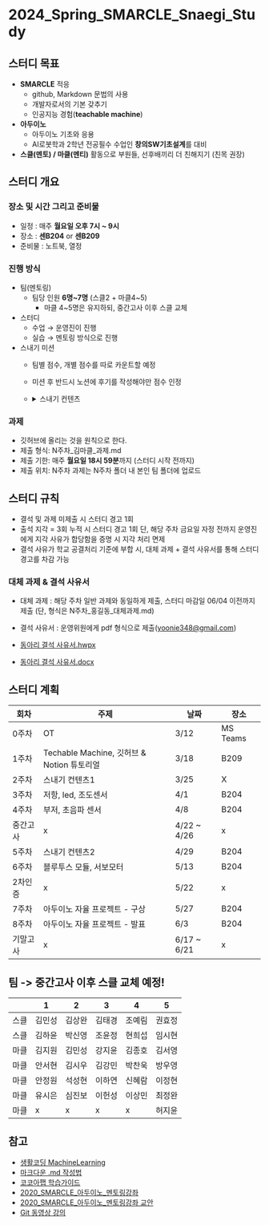 # 2024_Spring_SMARCLE_Snaegi_Study

## 스터디 목표
- **SMARCLE** 적응
  - github, Markdown 문법의 사용
  - 개발자로서의 기본 갖추기
  - 인공지능 경험(**teachable machine**)
- **아두이노**
  - 아두이노 기초와 응용
  - AI로봇학과 2학년 전공필수 수업인 **창의SW기초설계**를 대비
- **스클(멘토) / 마클(멘티)** 활동으로 부원들, 선후배끼리 더 친해지기 (친목 권장)

## **스터디 개요**
### 장소 및 시간 그리고 준비물
- 일정 : 매주 **월요일 오후 7시 ~ 9시**
- 장소 : **센B204** or **센B209**
- 준비물 : 노트북, 열정

### 진행 방식
- 팀(멘토링)
    - 팀당 인원 **6명~7명** (스클2 + 마클4~5)
        - 마클 4~5명은 유지하되, 중간고사 이후 스클 교체
- 스터디
    - 수업 → 운영진이 진행
    - 실습 → 멘토링 방식으로 진행
- 스내기 미션
    - 팀별 점수, 개별 점수를 따로 카운트할 예정
    - 미션 후 반드시 노션에 후기를 작성해야만 점수 인정
    - <details>
      <summary>스내기 컨텐츠</summary>
      <div markdown="1">
        
        ### 개인 미션_친목 미션

        - 박람회 방문 1개당 100
        - 월간 스마클 댓글 남기기 댓글 하나 당 50   
        (기사 하나 당 최대 1개만 인정) (성의 없을 시 -100)

        ### 개인 미션_학술 미션

        - 깃허브 프로 업그레이드 200
        - 8주차 프로젝트 후기 작성 200
        - 모든 과제 개근 시 200
        - 스마클 사람들과 학정에서 3명 이상 만나 공부하기 150    
        (항상 새로운 사람들과 해야함)

        ### 팀 미션 (개인에게 부과되는 점수)

        - 인생네컷 사진 동방에 붙이기 200
        - 팀 이름 만들기 100 (최대 1번)
        - 디스코드에서 모여서 공부하기 50 (1달 최대 1회)
        - 팀 모두 모여 맛있는 밥 먹기 200
        - 어린이대공원 벚꽃 구경하기 200
        - 팀끼리 액티비티 활동하기 (ex 한강자전거 , 학교 탐방) 250
        - 다른 팀과 밥 먹기 200
        
      </div>
      </details>


### 과제

- 깃허브에 올리는 것을 원칙으로 한다.
- 제출 형식: N주차_김마클_과제.md
- 제출 기한: 매주 **월요일 18시 59분**까지 (스터디 시작 전까지)
- 제출 위치: N주차 과제는 N주차 폴더 내 본인 팀 폴더에 업로드

## **스터디 규칙**

- 결석 및 과제 미제출 시 스터디 경고 1회
- 출석 지각 = 3회 누적 시 스터디 경고 1회 
단, 해당 주차 금요일 자정 전까지 운영진에게 지각 사유가 합당함을 증명 시 지각 처리 면제
- 결석 사유가 학교 공결처리 기준에 부합 시, 대체 과제 + 결석 사유서를 통해 스터디 경고를 차감 가능

### **대체 과제 & 결석 사유서**

- 대체 과제 : 해당 주차 일반 과제와 동일하게 제출, 스터디 마감일 06/04 이전까지 제출
(단, 형식은 N주차_홍길동_대체과제.md)
- 결석 사유서 : 운영위원에게 pdf 형식으로 제출(yoonie348@gmail.com)
   
- [동아리 결석 사유서.hwpx](https://github.com/sejongsmarcle/2024_Spring_SMARCLE_Snaegi_Study/blob/998c899c01a73bd8d81550730bb2a95dee9f222a/%EA%B2%B0%EC%84%9D%20%EC%82%AC%EC%9C%A0%EC%84%9C/%EB%8F%99%EC%95%84%EB%A6%AC%20%EA%B2%B0%EC%84%9D%20%EC%82%AC%EC%9C%A0%EC%84%9C.hwpx)

- [동아리 결석 사유서.docx](https://github.com/sejongsmarcle/2024_Spring_SMARCLE_Snaegi_Study/blob/998c899c01a73bd8d81550730bb2a95dee9f222a/%EA%B2%B0%EC%84%9D%20%EC%82%AC%EC%9C%A0%EC%84%9C/%EB%8F%99%EC%95%84%EB%A6%AC%20%EA%B2%B0%EC%84%9D%20%EC%82%AC%EC%9C%A0%EC%84%9C_word%EC%9A%A9.docx)

## 스터디 계획
| 회차 | 주제 | 날짜 | 장소 |
| --- | --- | --- | --- |
| 0주차 | OT  | 3/12 | MS Teams |
| 1주차 | Techable Machine, 깃허브 & Notion 튜토리얼 | 3/18 | B209 |
| 2주차 | 스내기 컨텐츠1 | 3/25 | X |
| 3주차 | 저항, led, 조도센서 | 4/1 | B204 |
| 4주차 | 부저, 초음파 센서 | 4/8 | B204 |
| 중간고사 | x | 4/22 ~ 4/26 | x |
| 5주차 | 스내기 컨텐츠2 | 4/29 | B204 |
| 6주차 | 블루투스 모듈, 서보모터 | 5/13 | B204 |
| 2차인증 | x | 5/22 | x |
| 7주차 | 아두이노 자율 프로젝트 - 구상 | 5/27 | B204 |
| 8주차 | 아두이노 자율 프로젝트 - 발표 | 6/3 | B204 |
| 기말고사 | x | 6/17 ~ 6/21 | x |

## 팀 -> 중간고사 이후 스클 교체 예정!

|  | 1 | 2 | 3 | 4 | 5 |
| --- | --- | --- | --- | --- | --- |
| 스클 |김민성|김상완|김태경|조예림|권효정|
| 스클 |김하윤|박신영|조윤정|현희섭|임시현|
| 마클 |김지원|김민성|강지윤|김종호|김서영|
| 마클 |안서현|김시우|김강민|박찬욱|방우영|
| 마클 |안정원|석성현|이하연|신혜람|이정현|
| 마클 |유시은|심진보|이헌성|이상민|최정완|
| 마클 |x|x|x|x|허지윤|


## 참고

- [생활코딩 MachineLearning](https://www.youtube.com/playlist?list=PLuHgQVnccGMDy5oF7G5WYxLF3NCYhB9H9)
- [마크다운 .md 작성법](https://gist.github.com/ihoneymon/652be052a0727ad59601)
- [코코아팹 학습가이드](https://kocoafab.cc/product/studyguide)
- [2020_SMARCLE_아두이노_멘토링강좌](https://youtube.com/playlist?list=PLvRUlpIVi9qQE4GkzUYpdDVxIN5rBeDYR)
- [2020_SMARCLE_아두이노_멘토링강좌 교안](https://github.com/sejongsmarcle/2021_Spring_ArduinoStudy/blob/main/2020_SMARCLE%EA%B3%BC_%ED%95%A8%EA%BB%98%ED%95%98%EB%8A%94_%EA%BF%88%EB%82%98%EB%AC%B4_%EC%BD%94%EB%94%A9%EA%B5%90%EC%8B%A4.pdf)
- [Git 동영상 강의](https://www.youtube.com/playlist?list=PLRx0vPvlEmdD5FLIdwTM4mKBgyjv4no81)
